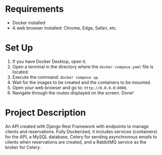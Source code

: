 # Requirements

- Docker installed
- A web browser installed: Chrome, Edge, Safari, etc.

# Set Up

1. If you have Docker Desktop, open it.
2. Open a terminal in the directory where the `docker-compose.yaml` file is located.
3. Execute the command: `docker compose up`.
4. Wait for the images to be created and the containers to be mounted.
5. Open your web browser and go to: `http://0.0.0.0:8000`.
6. Navigate through the routes displayed on the screen. Done!

# Project Description

An API created with Django Rest Framework with endpoints to manage clients and reservations. Fully Dockerized, it includes services (containers) for the API, a MySQL database, Celery for sending asynchronous emails to clients when reservations are created, and a RabbitMQ service as the broker for Celery.
